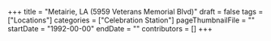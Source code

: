 +++
title = "Metairie, LA (5959 Veterans Memorial Blvd)"
draft = false
tags = ["Locations"]
categories = ["Celebration Station"]
pageThumbnailFile = ""
startDate = "1992-00-00"
endDate = ""
contributors = []
+++
